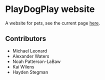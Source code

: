 # PlayDogPlay website

A website for pets,
see the current page [here](https://csi-280.github.io/playdogplay/).

## Contributors
* Michael Leonard
* Alexander Waters
* Noah Patterson-LaBaw
* Kai Wilens
* Hayden Stegman

